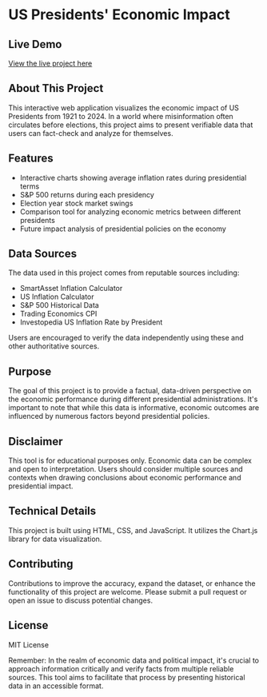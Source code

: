 # US Presidents' Economic Impact

## Live Demo
[View the live project here](https://tar-ive.github.io/us-presidents-economic-impact/)

## About This Project
This interactive web application visualizes the economic impact of US Presidents from 1921 to 2024. In a world where misinformation often circulates before elections, this project aims to present verifiable data that users can fact-check and analyze for themselves.

## Features
- Interactive charts showing average inflation rates during presidential terms
- S&P 500 returns during each presidency
- Election year stock market swings
- Comparison tool for analyzing economic metrics between different presidents
- Future impact analysis of presidential policies on the economy

## Data Sources
The data used in this project comes from reputable sources including:
- SmartAsset Inflation Calculator
- US Inflation Calculator
- S&P 500 Historical Data
- Trading Economics CPI
- Investopedia US Inflation Rate by President

Users are encouraged to verify the data independently using these and other authoritative sources.

## Purpose
The goal of this project is to provide a factual, data-driven perspective on the economic performance during different presidential administrations. It's important to note that while this data is informative, economic outcomes are influenced by numerous factors beyond presidential policies.

## Disclaimer
This tool is for educational purposes only. Economic data can be complex and open to interpretation. Users should consider multiple sources and contexts when drawing conclusions about economic performance and presidential impact.

## Technical Details
This project is built using HTML, CSS, and JavaScript. It utilizes the Chart.js library for data visualization.

## Contributing
Contributions to improve the accuracy, expand the dataset, or enhance the functionality of this project are welcome. Please submit a pull request or open an issue to discuss potential changes.

## License
MIT License


Remember: In the realm of economic data and political impact, it's crucial to approach information critically and verify facts from multiple reliable sources. This tool aims to facilitate that process by presenting historical data in an accessible format.
